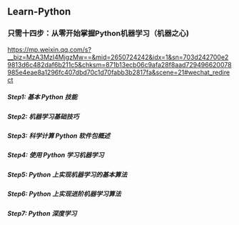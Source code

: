 ## Learn-Python
### 只需十四步：从零开始掌握Python机器学习（机器之心)
https://mp.weixin.qq.com/s?__biz=MzA3MzI4MjgzMw==&mid=2650724242&idx=1&sn=703d242700e29813d6c482daf6b211c5&chksm=871b13ecb06c9afa28f8aad729496620078985e4eae8a1296fc407dbd70c1d70fabb3b2817fa&scene=21#wechat_redirect
##### Step1: 基本 Python 技能
##### Step2: 机器学习基础技巧
##### Step3: 科学计算 Python 软件包概述
##### Step4: 使用 Python 学习机器学习
##### Step5: Python 上实现机器学习的基本算法
##### Step6: Python 上实现进阶机器学习算法
##### Step7: Python 深度学习
